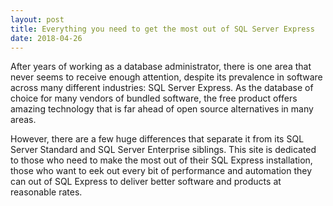 ```yaml
---
layout: post
title: Everything you need to get the most out of SQL Server Express
date: 2018-04-26
---
```


After years of working as a database administrator, there is one area that never seems to receive enough attention, despite its
prevalence in software across many different industries: SQL Server Express. As the database of choice for many vendors of bundled software,
the free product offers amazing technology that is far ahead of open source alternatives in many areas.

However, there are a few huge differences that separate it from its SQL Server Standard and SQL Server Enterprise siblings.
This site is dedicated to those who need to make the most out of their SQL Express installation, those who want to eek out every bit of performance
and automation they can out of SQL Express to deliver better software and products at reasonable rates.
